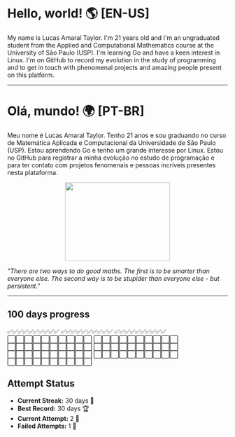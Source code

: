 # Hello, world! 🌎 [EN-US]

My name is Lucas Amaral Taylor. I'm 21 years old and I'm an ungraduated student from the Applied and Computational Mathematics course at the University of São Paulo (USP). I'm learning Go and have a keen interest in Linux. I'm on GitHub to record my evolution in the study of programming and to get in touch with phenomenal projects and amazing people present on this platform.

---

# Olá, mundo! 🌍 [PT-BR]

Meu nome é Lucas Amaral Taylor. Tenho 21 anos e sou graduando no curso de Matemática Aplicada e Computacional da Universidade de São Paulo (USP). Estou aprendendo Go e tenho um grande interesse por Linux. Estou no GitHub para registrar a minha evolução no estudo de programação e para ter contato com projetos fenomenais e pessoas incríveis presentes nesta plataforma.

<p align="center">
  <img src="https://media4.giphy.com/media/pO4UHglOY2vII/giphy.gif?cid=ecf05e479o0l8n09zeoqjx3zqloxh65hoo7yfozejgzqniyg&rid=giphy.gif&ct=g" width="240" height="180">
</p>

*"There are two ways to do good maths. The first is to be smarter than everyone else. The second way is to be stupider than everyone else - but persistent."*  

---
## 100 days progress
✅✅✅✅✅✅✅✅✅✅
✅✅✅✅✅✅✅✅✅✅
✅✅✅✅✅✅✅✅✅✅
⬜️⬜️⬜️⬜️⬜️⬜️⬜️⬜️⬜️⬜️
⬜️⬜️⬜️⬜️⬜️⬜️⬜️⬜️⬜️⬜️
⬜️⬜️⬜️⬜️⬜️⬜️⬜️⬜️⬜️⬜️
⬜️⬜️⬜️⬜️⬜️⬜️⬜️⬜️⬜️⬜️
⬜️⬜️⬜️⬜️⬜️⬜️⬜️⬜️⬜️⬜️
⬜️⬜️⬜️⬜️⬜️⬜️⬜️⬜️⬜️⬜️
⬜️⬜️⬜️⬜️⬜️⬜️⬜️⬜️⬜️⬜️

## Attempt Status
  - **Current Streak:** 30 days 🌟
  - **Best Record:** 30 days 🏆
  - **Current Attempt:** 2 🎯
  - **Failed Attempts:** 1 🚫
